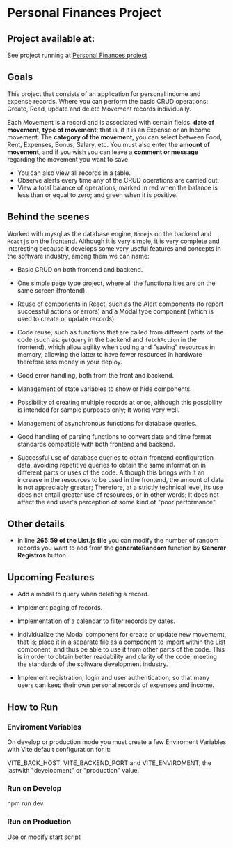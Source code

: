 # Personal Finances Project

## Project available at:

See project running at [Personal Finances project](https://personal-finance-front-production.up.railway.app/)

## Goals

This project that consists of an application for personal income and expense records. Where you can perform the basic CRUD operations: Create, Read, update and delete Movement records individually.

Each Movement is a record and is associated with certain fields: **date of movement**, **type of movement**; that is, if it is an Expense or an Income movement. The **category of the movement**, you can select between Food, Rent, Expenses, Bonus, Salary, etc. You must also enter the **amount of movement**, and if you wish you can leave a **comment or message** regarding the movement you want to save.
- You can also view all records in a table.
- Observe alerts every time any of the CRUD operations are carried out.
- View a total balance of operations, marked in red when the balance is less than or equal to zero; and green when it is positive.

## Behind the scenes

Worked with mysql as the database engine, `Nodejs` on the backend and `Reactjs` on the frontend. Although it is very simple, it is very complete and interesting because it develops some very useful features and concepts in the software industry, among them we can name:
- Basic CRUD on both frontend and backend.
- One simple page type project, where all the functionalities are on the same screen (frontend).
- Reuse of components in React, such as the Alert components (to report successful actions or errors) and a Modal type component (which is used to create or update records).

- Code reuse; such as functions that are called from different parts of the code (such as: `getQuery` in the backend and `fetchAction` in the frontend), which allow agility when coding and "saving" resources in memory, allowing the latter to have fewer resources in hardware therefore less money in your deploy.

- Good error handling, both from the front and backend.
- Management of state variables to show or hide components.
- Possibility of creating multiple records at once, although this possibility is intended for sample purposes only; It works very well.
- Management of asynchronous functions for database queries.
- Good handling of parsing functions to convert date and time format standards compatible with both frontend and backend.

- Successful use of database queries to obtain frontend configuration data, avoiding repetitive queries to obtain the same information in different parts or uses of the code. Although this brings with it an increase in the resources to be used in the frontend, the amount of data is not appreciably greater; Therefore, at a strictly technical level, its use does not entail greater use of resources, or in other words; It does not affect the end user's perception of some kind of "poor performance".

## Other details

- In line **265:59 of the List.js file** you can modify the number of random records you want to add from the **generateRandom** function by **Generar Registros** button.

## Upcoming Features

- Add a modal to query when deleting a record.
- Implement paging of records.
- Implementation of a calendar to filter records by dates.
- Individualize the Modal component for create or update new movememt, that is; place it in a separate file as a component to import within the List component; and thus be able to use it from other parts of the code. This is in order to obtain better readability and clarity of the code; meeting the standards of the software development industry.

- Implement registration, login and user authentication; so that many users can keep their own personal records of expenses and income.

## How to Run

### Enviroment Variables
On develop or production mode you must create a few Enviroment Variables with Vite default configuration for it:

VITE_BACK_HOST, VITE_BACKEND_PORT and VITE_ENVIROMENT, the lastwith "development" or "production" value.

### Run on Develop

npm run dev

### Run on Production

Use or modify start script